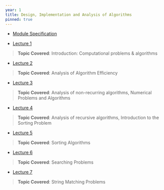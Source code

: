 ```yaml
---
year: 1
title: Design, Implementation and Analysis of Algorithms
pinned: true
---
```


- [Module Specification](https://drive.google.com/file/d/1lPb29dzc9u_17_318XjJ2OkoDIlrNGRd/view?usp=sharing)

- [Lecture 1](https://docs.google.com/presentation/d/1m7l-Y_zb5ZWUQoFo2lNImztBi0_Q1bht/edit?usp=sharing&ouid=101382768549110578022&rtpof=true&sd=true)
> **Topic Covered**: Introduction: Computational problems & algorithms

- [Lecture 2](https://docs.google.com/presentation/d/1y9O3xqI6uIQ-jqqsVofiUl-yFYxpULBH/edit?usp=sharing&ouid=101382768549110578022&rtpof=true&sd=true)
> **Topic Covered**:  Analysis of Algorithm Efficiency

- [Lecture 3](https://docs.google.com/presentation/d/1UuimRRF9dIBxTQ2nlf-2iAle7SC37dIr/edit?usp=sharing&ouid=101382768549110578022&rtpof=true&sd=true)
> **Topic Covered**: Analysis of non-recurring algorithms, Numerical Problems and Algorithms

- [Lecture 4](https://docs.google.com/presentation/d/11BZpgzWzqr0FiJq3dcj2mdW6ZqfU_uKp/edit?usp=sharing&ouid=101382768549110578022&rtpof=true&sd=true)
> **Topic Covered**: Analysis of recursive algorithms, Introduction to the Sorting Problem

- [Lecture 5](https://docs.google.com/presentation/d/1005hM2Zwt1rbdTL-4Gaf02uuz1fHrN2p/edit?usp=sharing&ouid=101382768549110578022&rtpof=true&sd=true)
> **Topic Covered**: Sorting Algorithms

- [Lecture 6](https://docs.google.com/presentation/d/1xudqqTnvW407-TWXr16b2oPvGoK1xoNC/edit?usp=sharing&ouid=101382768549110578022&rtpof=true&sd=true)
> **Topic Covered**: Searching Problems

- [Lecture 7](https://docs.google.com/presentation/d/1DFoFGIYBdn9fQx45lJNVt_B3FpYAlJcD/edit?usp=sharing&ouid=101382768549110578022&rtpof=true&sd=true)
> **Topic Covered**: String Matching Problems
